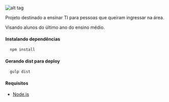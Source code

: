 ![alt tag](http://codando.faccat.br/assets/img/logo-codando.png)

Projeto destinado a ensinar TI para pessoas que queiram ingressar na área.

Visando alunos do último ano do ensino médio.

#### Instalando dependências
```js
  npm install
```

#### Gerando dist para deploy
```js
  gulp dist
```

#### Requisitos
* [Node.js](http://nodejs.org/)
